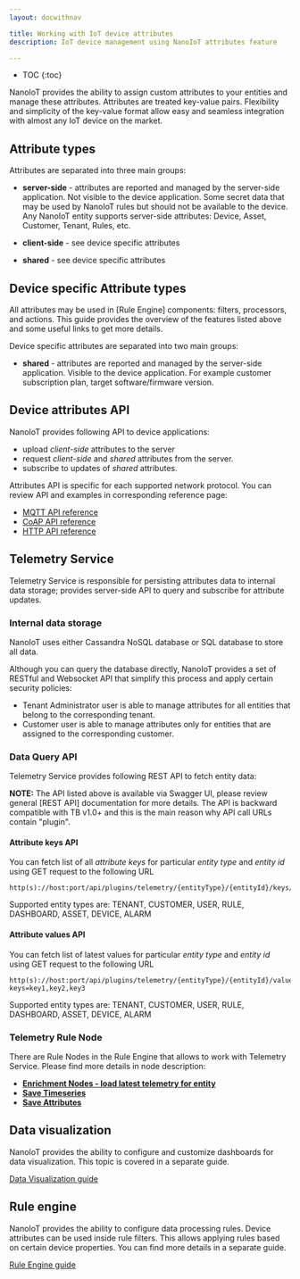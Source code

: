 ```yaml
---
layout: docwithnav

title: Working with IoT device attributes
description: IoT device management using NanoIoT attributes feature

---
```


* TOC
{:toc}

NanoIoT provides the ability to assign custom attributes to your entities and manage these attributes.
Attributes are treated key-value pairs. Flexibility and simplicity of the key-value format allow easy and seamless integration with almost any IoT device on the market.


## Attribute types

Attributes are separated into three main groups:

 - **server-side** - attributes are reported and managed by the server-side application. Not visible to the device application.
   Some secret data that may be used by NanoIoT rules but should not be available to the device.
   Any NanoIoT entity supports server-side attributes: Device, Asset, Customer, Tenant, Rules, etc.

 - **client-side** - see device specific attributes 
 - **shared** - see device specific attributes


## Device specific Attribute types

All attributes may be used in [Rule Engine] components: filters, processors, and actions.
This guide provides the overview of the features listed above and some useful links to get more details.  

Device specific attributes are separated into two main groups:

 - **shared** - attributes are reported and managed by the server-side application. Visible to the device application.
   For example customer subscription plan, target software/firmware version. 

## Device attributes API

NanoIoT provides following API to device applications:
 
 - upload *client-side* attributes to the server
 - request *client-side* and *shared* attributes from the server.
 - subscribe to updates of *shared* attributes.

Attributes API is specific for each supported network protocol.
You can review API and examples in corresponding reference page:

 - [MQTT API reference](/docs/reference/mqtt-api/#attributes-api)
 - [CoAP API reference](/docs/reference/coap-api/#attributes-api)
 - [HTTP API reference](/docs/reference/http-api/#attributes-api)
  
## Telemetry Service

Telemetry Service is responsible for persisting attributes data to internal data storage; 
provides server-side API to query and subscribe for attribute updates. 

### Internal data storage

NanoIoT uses either Cassandra NoSQL database or SQL database to store all data.
  
Although you can query the database directly, NanoIoT provides a set of RESTful and Websocket API that simplify this process and apply certain security policies:
 
 - Tenant Administrator user is able to manage attributes for all entities that belong to the corresponding tenant.
 - Customer user is able to manage attributes only for entities that are assigned to the corresponding customer.
  
### Data Query API

Telemetry Service provides following REST API to fetch entity data:

**NOTE:** The API listed above is available via Swagger UI, please review general [REST API] documentation for more details.
The API is backward compatible with TB v1.0+ and this is the main reason why API call URLs contain "plugin".

#### Attribute keys API

You can fetch list of all *attribute keys* for particular *entity type* and *entity id* using GET request to the following URL  
 
```shell
http(s)://host:port/api/plugins/telemetry/{entityType}/{entityId}/keys/attributes
```

Supported entity types are: TENANT, CUSTOMER, USER, RULE, DASHBOARD, ASSET, DEVICE, ALARM

#### Attribute values API

You can fetch list of latest values for particular *entity type* and *entity id* using GET request to the following URL  
 
```shell
http(s)://host:port/api/plugins/telemetry/{entityType}/{entityId}/values/attributes?keys=key1,key2,key3
```



Supported entity types are: TENANT, CUSTOMER, USER, RULE, DASHBOARD, ASSET, DEVICE, ALARM

### Telemetry Rule Node

There are Rule Nodes in the Rule Engine that allows to work with Telemetry Service. Please find more details in node description:

- [**Enrichment Nodes - load latest telemetry for entity**](/docs/user-guide/rule-engine-2-0/enrichment-nodes/)
- [**Save Timeseries**](/docs/user-guide/rule-engine-2-0/action-nodes/#save-timeseries-node)
- [**Save Attributes**](/docs/user-guide/rule-engine-2-0/action-nodes/#save-attributes-node)

## Data visualization

NanoIoT provides the ability to configure and customize dashboards for data visualization.
This topic is covered in a separate guide.    
<p><a href="/docs/user-guide/visualization" class="button">Data Visualization guide</a></p>

## Rule engine

NanoIoT provides the ability to configure data processing rules.
Device attributes can be used inside rule filters. This allows applying rules based on certain device properties.
You can find more details in a separate guide.
<p><a href="/docs/user-guide/rule-engine" class="button">Rule Engine guide</a></p>
    
